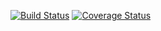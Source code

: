 [![Build Status](https://travis-ci.org/Imaraika/backend-blog-api.svg?branch=develop)](https://travis-ci.org/Imaraika/backend-blog-api)
[![Coverage Status](https://coveralls.io/repos/github/Imaraika/backend-blog-api/badge.svg)](https://coveralls.io/github/Imaraika/backend-blog-api)

